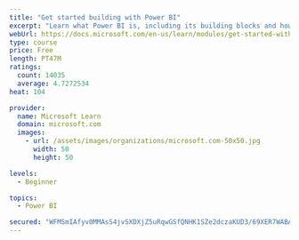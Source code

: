 ```yaml
---
title: "Get started building with Power BI"
excerpt: "Learn what Power BI is, including its building blocks and how they work together."
webUrl: https://docs.microsoft.com/en-us/learn/modules/get-started-with-power-bi/
type: course
price: Free
length: PT47M
ratings:
  count: 14035
  average: 4.7272534
heat: 104

provider:
  name: Microsoft Learn
  domain: microsoft.com
  images:
    - url: /assets/images/organizations/microsoft.com-50x50.jpg
      width: 50
      height: 50

levels:
  - Beginner

topics:
  - Power BI

secured: "WFMSmIAfyv0MMAsS4jvSXDXjZ5uRqwGSfQNHK1SZe2dczaKUD3/69XER7WABAzcTW/OvmwhDVJy+vap9G2+AkVe6WLzx7H3fTXFkzsQq/zt8nqrPSdVPFn4RM1FmwVhDiYDY5HZVmhdji3GcP0DGcH0fqFGEJclVicXUJRJSqjZ0UIQ9SXUjluBuK/5ryFbuCP8d4tol45OQ/fviQ1nBwb1v0kBnPmqWtYJ2Rnx1sNa7Wl73k8+JPsCVtAc+kzt3zwc0Arc9blTEkkHlBhK5Bsk0PW7XNQ6CgFxCXAeIxjgLFDuth+Zsq0ppXbJqovplaRGr2kfh1HymvVYp+3M0N9DpBdW2/ohkjSGFiPevo4DDXPd6uh9PJSPoClSc4cNVHnvJgjEqQbg/WsIbYX0BcQ==;hccswe6uS3n4O4NigFd35Q=="
---
```


